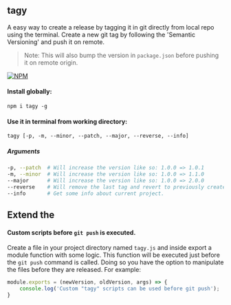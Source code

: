 ## tagy 

A easy way to create a release by tagging it in git directly from local repo using the terminal. 
Create a new git tag by following the 'Semantic Versioning' and push it on remote. 
 > Note: This will also bump the version in `package.json` before pushing it on remote origin.

[![NPM](https://nodei.co/npm/tagy.png?compact=true)](https://nodei.co/npm/tagy/)

#### Install globally:
```
npm i tagy -g
```

#### Use it in terminal from working directory:
```
tagy [-p, -m, --minor, --patch, --major, --reverse, --info]
```

##### Arguments
```sh 
-p, --patch  # Will increase the version like so: 1.0.0 => 1.0.1
-m, --minor  # Will increase the version like so: 1.0.0 => 1.1.0
--major      # Will increase the version like so: 1.0.0 => 2.0.0
--reverse    # Will remove the last tag and revert to previously created one.
--info       # Get some info about current project.
```

## Extend the 

#### Custom scripts before `git push` is executed.
Create a file in your project directory named `tagy.js` and inside export a module function with some logic. This function will be executed just before the `git push` command is called.
Doing so you have the option to manipulate the files before they are released. 
For example: 
```js 
module.exports = (newVersion, oldVersion, args) => {
    console.log('Custom "tagy" scripts can be used before git push');
}
```

